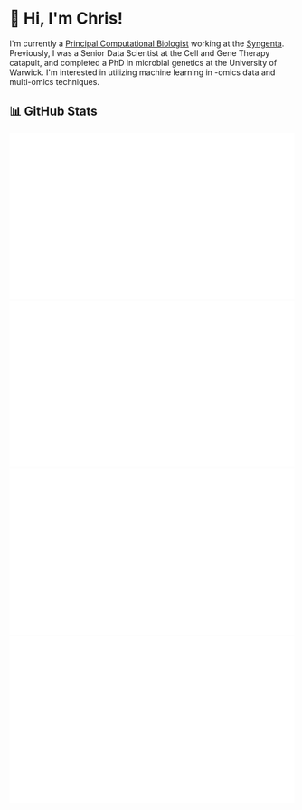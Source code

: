 # 👋 Hi, I'm Chris!

I'm currently a [Principal Computational Biologist](https://www.linkedin.com/in/christopher-ogrady/) working at the [Syngenta](https://www.syngenta.co.uk/). 
Previously, I was a Senior Data Scientist at the Cell and Gene Therapy catapult, and completed a PhD in microbial genetics at the University of Warwick. 
I'm interested in utilizing machine learning in -omics data and multi-omics techniques.


## 📊 GitHub Stats
![](https://raw.githubusercontent.com/chrisogrady/github-stats/master/generated/overview.svg#gh-dark-mode-only) ![](https://raw.githubusercontent.com/chrisogrady/github-stats/master/generated/overview.svg#gh-light-mode-only) ![](https://raw.githubusercontent.com/chrisogrady/github-stats/master/generated/languages.svg#gh-dark-mode-only) ![](https://raw.githubusercontent.com/chrisogrady/github-stats/master/generated/languages.svg#gh-light-mode-only)
